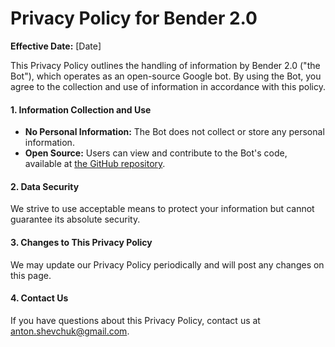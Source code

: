 # Privacy Policy for Bender 2.0

**Effective Date:** [Date]

This Privacy Policy outlines the handling of information by Bender 2.0 ("the Bot"), which operates as an open-source Google bot. By using the Bot, you agree to the collection and use of information in accordance with this policy.

#### 1. Information Collection and Use

- **No Personal Information:** The Bot does not collect or store any personal information.
- **Open Source:** Users can view and contribute to the Bot's code, available at [the GitHub repository](https://github.com/AntonShevchuk/bender-2.0).

#### 2. Data Security

We strive to use acceptable means to protect your information but cannot guarantee its absolute security.

#### 3. Changes to This Privacy Policy

We may update our Privacy Policy periodically and will post any changes on this page.

#### 4. Contact Us

If you have questions about this Privacy Policy, contact us at [anton.shevchuk@gmail.com](mailto:anton.shevchuk@gmail.com).
